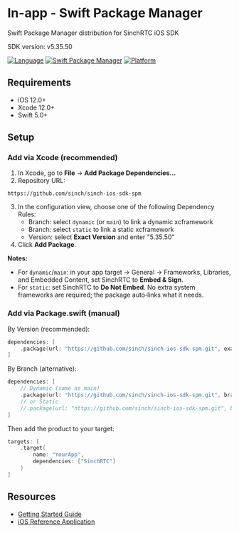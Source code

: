 # In-app - Swift Package Manager
Swift Package Manager distribution for SinchRTC iOS SDK

SDK version: v5.35.50

[![Language](https://img.shields.io/badge/language-Swift-orange?style=flat&logo=swift&logoColor=white)](https://swift.org)
[![Swift Package Manager](https://img.shields.io/badge/SPM-supported-DE5C43.svg?style=flat)](https://swift.org/package-manager/)
[![Platform](https://img.shields.io/badge/platform-iOS%2012%2B-blue.svg?style=flat)](https://developer.apple.com/ios/)

## Requirements

- iOS 12.0+
- Xcode 12.0+
- Swift 5.0+

## Setup

### Add via Xcode (recommended)
1. In Xcode, go to **File** → **Add Package Dependencies...**
2. Repository URL:
```
https://github.com/sinch/sinch-ios-sdk-spm
```
3. In the configuration view, choose one of the following Dependency Rules:
   - Branch: select `dynamic` (or `main`) to link a dynamic xcframework
   - Branch: select `static` to link a static xcframework
   - Version: select **Exact Version** and enter "5.35.50"
4. Click **Add Package**.

**Notes:**
- For `dynamic`/`main`: in your app target → General → Frameworks, Libraries, and Embedded Content, set SinchRTC to **Embed & Sign**.
- For `static`: set SinchRTC to **Do Not Embed**. No extra system frameworks are required; the package auto‑links what it needs.

### Add via Package.swift (manual)

By Version (recommended):
```swift
dependencies: [
    .package(url: "https://github.com/sinch/sinch-ios-sdk-spm.git", exact: "5.35.50"),
]
```

By Branch (alternative):
```swift
dependencies: [
    // Dynamic (same as main)
    .package(url: "https://github.com/sinch/sinch-ios-sdk-spm.git", branch: "dynamic"),
    // or Static
    //.package(url: "https://github.com/sinch/sinch-ios-sdk-spm.git", branch: "static"),
]
```

Then add the product to your target:
```swift
targets: [
    .target(
        name: "YourApp",
        dependencies: ["SinchRTC"]
    )
]
```

## Resources

- [Getting Started Guide](https://developers.sinch.com/docs/in-app-calling/getting-started/ios/create-app)
- [iOS Reference Application](https://github.com/sinch/rtc-reference-applications/tree/master/ios)

